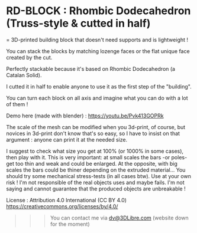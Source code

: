 # RD-BLOCK : Rhombic Dodecahedron (Truss-style & cutted in half)

= 3D-printed building block that doesn't need supports and is lightweight !

You can stack the blocks by matching lozenge faces or the flat unique face created by the cut.

Perfectly stackable because it's based on Rhombic Dodecahedron (a Catalan Solid).

I cutted it in half to enable anyone to use it as the first step of the "building".

You can turn each block on all axis and imagine what you can do with a lot of them !

Demo here (made with blender) : https://youtu.be/Pvk413GOPRk

The scale of the mesh can be modified when you 3d-print, of course, but novices in 3d-print don't know that's so easy, so I have to insist on that argument : anyone can print it at the needed size.

I suggest to check what size you get at 100% (or 1000% in some cases), then play with it. This is very important: at small scales the bars -or poles- get too thin and weak and could be enlarged. At the opposite, with big scales the bars could be thiner depending on the extruded material... You should try some mechanical stress-tests (in all cases btw). Use at your own risk ! I'm not responsible of the real objects uses and maybe fails. I'm not saying and cannot guarantee that the produced objects are unbreakable !
  
License : Attribution 4.0 International (CC BY 4.0)  https://creativecommons.org/licenses/by/4.0/

>>> You can contact me via dv@3DLibre.com (website down for the moment)
